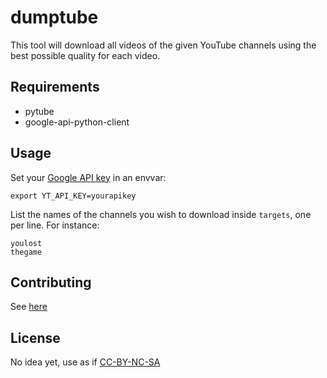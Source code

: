 # dumptube

This tool will download all videos of the given YouTube channels using the best possible quality for each video.

## Requirements

* pytube
* google-api-python-client

## Usage

Set your [Google API key](https://console.developers.google.com/apis/credentials) in an envvar:

    export YT_API_KEY=yourapikey

List the names of the channels you wish to download inside `targets`, one per line. For instance:

    youlost
    thegame

## Contributing

See [here](CONTRIBUTING.md)

## License

No idea yet, use as if [CC-BY-NC-SA](https://creativecommons.org/licenses/by-nc-sa/3.0)
